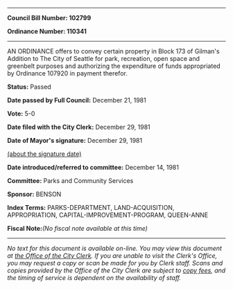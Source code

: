 

********

**Council Bill Number: 102799**
   
**Ordinance Number: 110341**
********

 AN ORDINANCE offers to convey certain property in Block 173 of Gilman's Addition to The City of Seattle for park, recreation, open space and greenbelt purposes and authorizing the expenditure of funds appropriated by Ordinance 107920 in payment therefor.

**Status:** Passed
   
**Date passed by Full Council:** December 21, 1981
   
**Vote:** 5-0
   
**Date filed with the City Clerk:** December 29, 1981
   
**Date of Mayor's signature:** December 29, 1981
   
[(about the signature date)](/~public/approvaldate.htm)
   
   
   
**Date introduced/referred to committee:** December 14, 1981
   
**Committee:** Parks and Community Services
   
**Sponsor:** BENSON
   
   
**Index Terms:** PARKS-DEPARTMENT, LAND-ACQUISITION, APPROPRIATION, CAPITAL-IMPROVEMENT-PROGRAM, QUEEN-ANNE

**Fiscal Note:**_(No fiscal note available at this time)_
********

_No text for this document is available on-line. You may view this document at [the Office of the City Clerk](http://www.seattle.gov/leg/clerk/contactUs.htm). If you are unable to visit the Clerk's Office, you may request a copy or scan be made for you by Clerk staff. Scans and copies provided by the Office of the City Clerk are subject to [copy fees](http://clerk.seattle.gov/~public/clerkfees.htm), and the timing of service is dependent on the availability of staff._

